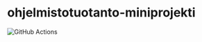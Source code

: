 # ohjelmistotuotanto-miniprojekti

![GitHub Actions](https://github.com/vikke1234/ohjelmistotuotanto-miniprojekti/workflows/CI/badge.svg)
